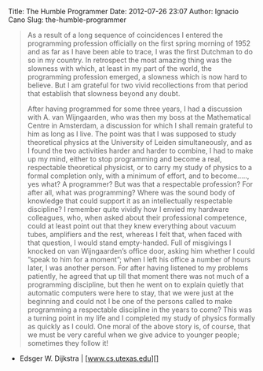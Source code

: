 Title: The Humble Programmer
Date: 2012-07-26 23:07
Author: Ignacio Cano
Slug: the-humble-programmer

> As a result of a long sequence of coincidences I entered the
> programming profession officially on the first spring morning of 1952
> and as far as I have been able to trace, I was the first Dutchman to
> do so in my country. In retrospect the most amazing thing was the
> slowness with which, at least in my part of the world, the programming
> profession emerged, a slowness which is now hard to believe. But I am
> grateful for two vivid recollections from that period that establish
> that slowness beyond any doubt.
>
> After having programmed for some three years, I had a discussion with
> A. van Wijngaarden, who was then my boss at the Mathematical Centre in
> Amsterdam, a discussion for which I shall remain grateful to him as
> long as I live. The point was that I was supposed to study theoretical
> physics at the University of Leiden simultaneously, and as I found the
> two activities harder and harder to combine, I had to make up my mind,
> either to stop programming and become a real, respectable theoretical
> physicist, or to carry my study of physics to a formal completion
> only, with a minimum of effort, and to become....., yes what? A
> programmer? But was that a respectable profession? For after all, what
> was programming? Where was the sound body of knowledge that could
> support it as an intellectually respectable discipline? I remember
> quite vividly how I envied my hardware colleagues, who, when asked
> about their professional competence, could at least point out that
> they knew everything about vacuum tubes, amplifiers and the rest,
> whereas I felt that, when faced with that question, I would stand
> empty-handed. Full of misgivings I knocked on van Wijngaarden’s office
> door, asking him whether I could ”speak to him for a moment”; when I
> left his office a number of hours later, I was another person. For
> after having listened to my problems patiently, he agreed that up till
> that moment there was not much of a programming discipline, but then
> he went on to explain quietly that automatic computers were here to
> stay, that we were just at the beginning and could not I be one of the
> persons called to make programming a respectable discipline in the
> years to come? This was a turning point in my life and I completed my
> study of physics formally as quickly as I could. One moral of the
> above story is, of course, that we must be very careful when we give
> advice to younger people; sometimes they follow it!

- Edsger W. Dijkstra | [www.cs.utexas.edu][]

  [www.cs.utexas.edu]: http://www.cs.utexas.edu/~EWD/transcriptions/EWD03xx/EWD340.html/
    "The Humble Programmer"
